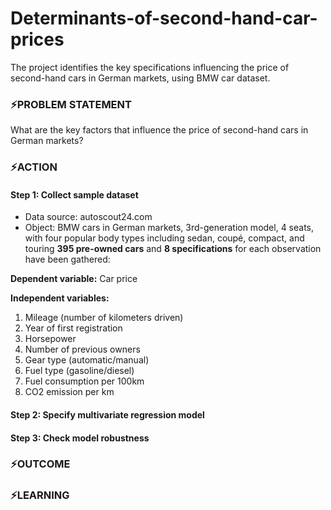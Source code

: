 # Determinants-of-second-hand-car-prices
The project identifies the key specifications influencing the price of second-hand cars in German markets, using BMW car dataset.
### ⚡PROBLEM STATEMENT
What are the key factors that influence the price of second-hand cars in German markets?
### ⚡ACTION
#### Step 1: Collect sample dataset
* Data source: autoscout24.com
* Object: BMW cars in German markets, 3rd-generation model, 4 seats, with four popular body types including sedan, coupé, compact, and touring
**395 pre-owned cars** and **8 specifications** for each observation have been gathered:

**Dependent variable:** Car price

**Independent variables:**
1. Mileage (number of kilometers driven)
2. Year of first registration
3. Horsepower
4. Number of previous owners
5. Gear type (automatic/manual)
6. Fuel type (gasoline/diesel)
7. Fuel consumption per 100km
8. CO2 emission per km

#### Step 2: Specify multivariate regression model 

#### Step 3: Check model robustness 

### ⚡OUTCOME

### ⚡LEARNING
